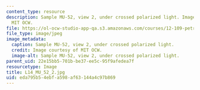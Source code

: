 ```yaml
---
content_type: resource
description: Sample MU-52, view 2, under crossed polarized light. Image courtesy of
  MIT OCW.
file: https://ol-ocw-studio-app-qa.s3.amazonaws.com/courses/12-109-petrology-fall-2005/eda795b54ebfa598af63144a4c97b869_L14_MU_52_2.jpg
file_type: image/jpeg
image_metadata:
  caption: Sample MU-52, view 2, under crossed polarized light.
  credit: Image courtesy of MIT OCW.
  image-alt: Sample MU-52, view 2, under crossed polarized light.
parent_uid: 22e15bb5-701b-be37-ee5c-95f9afedea7f
resourcetype: Image
title: L14_MU_52_2.jpg
uid: eda795b5-4ebf-a598-af63-144a4c97b869
---
```

